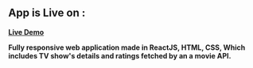 ## App is Live on :

**[Live Demo](https://quad-b.herokuapp.com/)**

**Fully responsive web application made in ReactJS, HTML, CSS,
 Which includes TV show's details and ratings fetched by an a movie API.**
